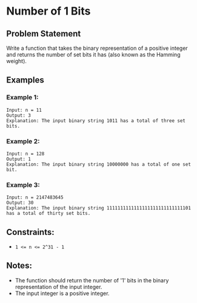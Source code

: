# Number of 1 Bits

## Problem Statement
Write a function that takes the binary representation of a positive integer and returns the number of set bits it has (also known as the Hamming weight).

## Examples

### Example 1:
```
Input: n = 11
Output: 3
Explanation: The input binary string 1011 has a total of three set bits.
```

### Example 2:
```
Input: n = 128
Output: 1
Explanation: The input binary string 10000000 has a total of one set bit.
```

### Example 3:
```
Input: n = 2147483645
Output: 30
Explanation: The input binary string 1111111111111111111111111111101 has a total of thirty set bits.
```

## Constraints:
- `1 <= n <= 2^31 - 1`

## Notes:
- The function should return the number of '1' bits in the binary representation of the input integer.
- The input integer is a positive integer.